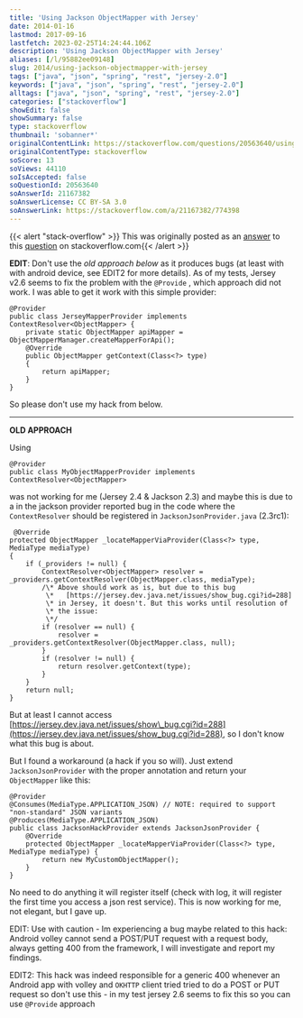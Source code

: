```yaml
---
title: 'Using Jackson ObjectMapper with Jersey'
date: 2014-01-16
lastmod: 2017-09-16
lastfetch: 2023-02-25T14:24:44.106Z
description: 'Using Jackson ObjectMapper with Jersey'
aliases: [/l/95882ee09148]
slug: 2014/using-jackson-objectmapper-with-jersey
tags: ["java", "json", "spring", "rest", "jersey-2.0"]
keywords: ["java", "json", "spring", "rest", "jersey-2.0"]
alltags: ["java", "json", "spring", "rest", "jersey-2.0"]
categories: ["stackoverflow"]
showEdit: false 
showSummary: false 
type: stackoverflow 
thumbnail: 'sobanner*' 
originalContentLink: https://stackoverflow.com/questions/20563640/using-jackson-objectmapper-with-jersey
originalContentType: stackoverflow
soScore: 13
soViews: 44110
soIsAccepted: false
soQuestionId: 20563640
soAnswerId: 21167382
soAnswerLicense: CC BY-SA 3.0
soAnswerLink: https://stackoverflow.com/a/21167382/774398
---
```


{{< alert "stack-overflow" >}} This was originally posted as an [answer](https://stackoverflow.com/a/21167382/774398) to this [question](https://stackoverflow.com/questions/20563640/using-jackson-objectmapper-with-jersey)  on stackoverflow.com{{< /alert >}}

**EDIT**: Don't use the _old approach below_ as it produces bugs (at least with with android device, see EDIT2 for more details). As of my tests, Jersey v2.6 seems to fix the problem with the  `@Provide` , which approach did not work. I was able to get it work with this simple provider:

```
@Provider
public class JerseyMapperProvider implements ContextResolver<ObjectMapper> {
    private static ObjectMapper apiMapper = ObjectMapperManager.createMapperForApi();
    @Override
    public ObjectMapper getContext(Class<?> type)
    {
        return apiMapper;
    }
}

```

So please don't use my hack from below.

* * *

**OLD APPROACH**

Using

```
@Provider
public class MyObjectMapperProvider implements ContextResolver<ObjectMapper>

```

was not working for me (Jersey 2.4 & Jackson 2.3) and maybe this is due to a in the jackson provider reported bug in the code where the  `ContextResolver`  should be registered in  `JacksonJsonProvider.java`  (2.3rc1):

```
 @Override
protected ObjectMapper _locateMapperViaProvider(Class<?> type, MediaType mediaType)
{
    if (_providers != null) {
        ContextResolver<ObjectMapper> resolver = _providers.getContextResolver(ObjectMapper.class, mediaType);
        /\* Above should work as is, but due to this bug
         \*   [https://jersey.dev.java.net/issues/show_bug.cgi?id=288]
         \* in Jersey, it doesn't. But this works until resolution of
         \* the issue:
         \*/
        if (resolver == null) {
            resolver = _providers.getContextResolver(ObjectMapper.class, null);
        }
        if (resolver != null) {
            return resolver.getContext(type);
        }
    }
    return null;
}

```

But at least I cannot access [https://jersey.dev.java.net/issues/show\_bug.cgi?id=288](https://jersey.dev.java.net/issues/show_bug.cgi?id=288), so I don't know what this bug is about.

But I found a workaround (a hack if you so will). Just extend  `JacksonJsonProvider`  with the proper annotation and return your  `ObjectMapper`  like this:

```
@Provider
@Consumes(MediaType.APPLICATION_JSON) // NOTE: required to support "non-standard" JSON variants
@Produces(MediaType.APPLICATION_JSON)
public class JacksonHackProvider extends JacksonJsonProvider {
    @Override
    protected ObjectMapper _locateMapperViaProvider(Class<?> type, MediaType mediaType) {
        return new MyCustomObjectMapper();
    }
}

```

No need to do anything it will register itself (check with log, it will register the first time you access a json rest service). This is now working for me, not elegant, but I gave up.

EDIT: Use with caution - Im experiencing a bug maybe related to this hack: Android volley cannot send a POST/PUT request with a request body, always getting 400 from the framework, I will investigate and report my findings.

EDIT2: This hack was indeed responsible for a generic 400 whenever an Android app with volley and  `OKHTTP`  client tried tried to do a POST or PUT request so don't use this - in my test jersey 2.6 seems to fix this so you can use  `@Provide`  approach
